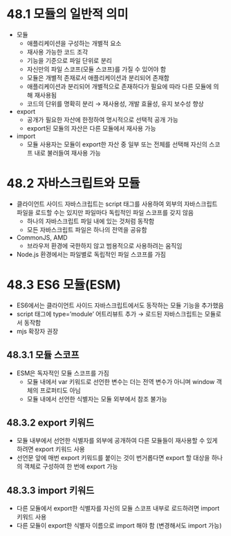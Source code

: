 # 48.1 모듈의 일반적 의미

- 모듈
  - 애플리케이션을 구성하는 개별적 요소
  - 재사용 가능한 코드 조각
  - 기능을 기준으로 파일 단위로 분리
  - 자신만의 파일 스코프(모듈 스코프)를 가질 수 있어야 함
  - 모듈은 개별적 존재로서 애플리케이션과 분리되어 존재함
  - 애플리케이션과 분리되어 개별적으로 존재하다가 필요에 따라 다른 모듈에 의해 재사용됨
  - 코드의 단위를 명확히 분리 → 재사용성, 개발 효율성, 유지 보수성 향상
- export
  - 공개가 필요한 자산에 한정하여 명시적으로 선택적 공개 가능
  - export된 모듈의 자산은 다른 모듈에서 재사용 가능
- import
  - 모듈 사용자는 모듈이 export한 자산 중 일부 또는 전체를 선택해 자신의 스코프 내로 불러들여 재사용 가능

# 48.2 자바스크립트와 모듈

- 클라이언트 사이드 자바스크립트는 script 태그를 사용하여 외부의 자바스크립트 파일을 로드할 수는 있지만 파일마다 독립적인 파일 스코프를 갖지 않음
  - 하나의 자바스크립트 파일 내에 있는 것처럼 동작함
  - 모든 자바스크립트 파일은 하나의 전역을 공유함
- CommonJS, AMD
  - 브라우저 환경에 국한하지 않고 범용적으로 사용하려는 움직임
- Node.js 환경에서는 파일별로 독립적인 파일 스코프를 가짐

# 48.3 ES6 모듈(ESM)

- ES6에서는 클라이언트 사이드 자바스크립트에서도 동작하는 모듈 기능을 추가했음
- script 태그에 type=’module’ 어트리뷰트 추가 → 로드된 자바스크립트는 모듈로서 동작함
- mjs 확장자 권장

## 48.3.1 모듈 스코프

- ESM은 독자적인 모듈 스코프를 가짐
  - 모듈 내에서 var 키워드로 선언한 변수는 더는 전역 변수가 아니며 window 객체의 프로퍼티도 아님
  - 모듈 내에서 선언한 식별자는 모듈 외부에서 참조 불가능

## 48.3.2 export 키워드

- 모듈 내부에서 선언한 식별자를 외부에 공개하여 다른 모듈들이 재사용할 수 있게 하려면 export 키워드 사용
- 선언문 앞에 매번 export 키워드를 붙이는 것이 번거롭다면 export 할 대상을 하나의 객체로 구성하여 한 번에 export 가능

## 48.3.3 import 키워드

- 다른 모듈에서 export한 식별자를 자신의 모듈 스코프 내부로 로드하려면 import 키워드 사용
- 다른 모듈이 export한 식별자 이름으로 import 해야 함 (변경해서도 import 가능)
